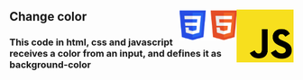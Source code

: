 # <img src="https://github.com/rodrigonuness/language_pictures/blob/master/Javascript.png" align="right" width="20%">
# <img src="https://github.com/rodrigonuness/language_pictures/blob/master/html&css.png" align="right" width="20%">
## Change color
### This code in html, css and javascript receives a color from an input, and defines it as background-color
### 
####

